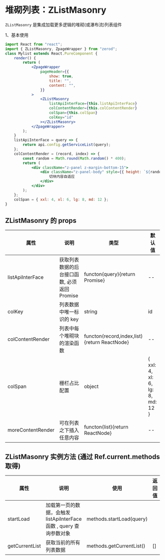 <!--
 * @Author: zgt
 * @Date: 2019-09-20 19:52:56
 * @LastEditors: zgt
 * @LastEditTime: 2019-10-12 17:04:09
 * @Description: file content
 -->

# 堆砌列表：ZListMasonry

`ZListMasonry` 是集成加载更多逻辑的堆砌(或瀑布流)列表组件

1、基本使用

<div class="z-demo-box" data-render="demo1" data-title="基本使用"></div>

```jsx
import React from "react";
import { ZListMasonry, ZpageWrapper } from "zerod";
class Mylist extends React.PureComponent {
	render() {
		return (
			<ZpageWrapper
				pageHeader={{
					show: true,
					title: "",
					content: "",
				}}
			>
				<ZListMasonry
					listApiInterFace={this.listApiInterFace}
					colContentRender={this.colContentRender}
					colSpan={this.colSpan}
					colKey="id"
				></ZListMasonry>
			</ZpageWrapper>
		);
	}
	listApiInterFace = query => {
		return api.config.getServiceList(query);
	};
	colContentRender = (record, index) => {
		const random = Math.round(Math.random() * 400);
		return (
			<div className="z-panel z-margin-bottom-15">
				<div className="z-panel-body" style={{ height: `${random < 60 ? 60 : random}px` }}>
					切块内容自适应
				</div>
			</div>
		);
	};
	colSpan = { xxl: 4, xl: 6, lg: 8, md: 12 };
}
```

## ZListMasonry 的 props

| 属性              | 说明                                         | 类型                                         | 默认值                           |
| ----------------- | -------------------------------------------- | -------------------------------------------- | -------------------------------- |
| listApiInterFace  | 获取列表数据的后台接口函数, 必须返回 Promise | functon(query){return Promise}               | --                               |
| colKey            | 列表数据中唯一标识的 key                     | string                                       | id                               |
| colContentRender  | 列表中每个堆砌块的渲染函数                   | functon(record,index,list){return ReactNode} | --                               |
| colSpan           | 栅栏占比配置                                 | object                                       | { xxl: 4, xl: 6, lg: 8, md: 12 } |
| moreContentRender | 可在列表之下插入任意内容                     | functon(list){return ReactNode}              | --                               |

## ZListMasonry 实例方法 (通过 Ref.current.methods 取得)

| 属性           | 说明                                                                | 使用                     | 返回值 |
| -------------- | ------------------------------------------------------------------- | ------------------------ | ------ |
| startLoad      | 加载第一页的数据，会触发 listApiInterFace 函数 , query 查询参数对象 | methods.startLoad(query) |
| getCurrentList | 获取当前的所有列表数据                                              | methods.getCurrentList() | []     |
